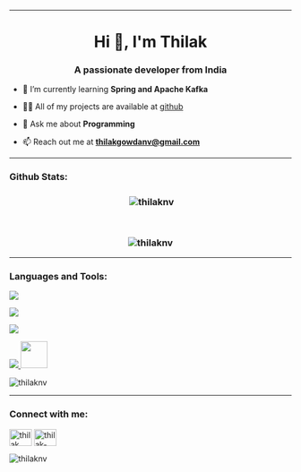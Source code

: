 <hr>
<h1 align="center">Hi 👋, I'm Thilak</h1>
<h3 align="center">A passionate developer from India</h3>

- 🌱 I’m currently learning **Spring and Apache Kafka**

- 👨‍💻 All of my projects are available at [github](https://github.com/thilaknv?tab=repositories)

- 💬 Ask me about **Programming**

- 📫 Reach out me at **thilakgowdanv@gmail.com**

<hr>

<h3>Github Stats:<h3>

<p align='center'>&nbsp;<img align="center" src="https://github-readme-stats.vercel.app/api?username=thilaknv&show_icons=true&locale=en" alt="thilaknv" /></p><br>

<p align='center'><img align="center" src="https://github-readme-streak-stats.herokuapp.com/?user=thilaknv&" alt="thilaknv" /></p>

<hr>
<h3 align="left">Languages and Tools:</h3>

<p align="left">
    <a href="https://github.com/thilaknv">
        <img src="https://skillicons.dev/icons?i=c,java,python&perline=3" />
    </a>
</p>
<p align="left">
    <a href="https://github.com/thilaknv">
      <img src="https://skillicons.dev/icons?i=html,css,sass,tailwind,js,ts,react" />
    </a>
</p>
<p align="left">
    <a href="https://github.com/thilaknv">
      <img src="https://skillicons.dev/icons?i=nodejs,express,mysql,postgres" />
    </a>
</p>
<p align="left">
    <a href="https://github.com/thilaknv">
      <img src="https://skillicons.dev/icons?i=vercel&perline=3" />
      <img src="https://github.com/npm/logos/blob/master/npm%20square/n-64.png" height='48px'/>
    </a>
</p>
<p align='left'>
    <img align="center" src="https://github-readme-stats.vercel.app/api/top-langs?username=thilaknv&show_icons=true&locale=en&layout=compact" alt="thilaknv">
</p>

<hr>

<h3 align="left">Connect with me:</h3>
<p align="left">
<a href="https://twitter.com/thilak__nv" target="blank"><img align="center" src="https://raw.githubusercontent.com/rahuldkjain/github-profile-readme-generator/master/src/images/icons/Social/twitter.svg" alt="thilak__nv" height="30" width="40" /></a>
<a href="https://linkedin.com/in/thilak-nv-235272233" target="blank"><img align="center" src="https://raw.githubusercontent.com/rahuldkjain/github-profile-readme-generator/master/src/images/icons/Social/linked-in-alt.svg" alt="thilak-nv-235272233" height="30" width="40" /></a>
</p>

<p align="left"> <img src="https://komarev.com/ghpvc/?username=thilaknv&label=Profile%20views&color=0e75b6&style=flat" alt="thilaknv" /> </p>
